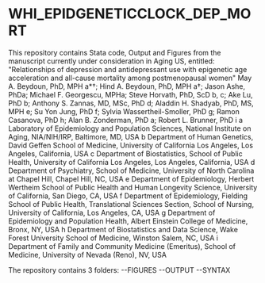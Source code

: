 # WHI_EPIDGENETICCLOCK_DEP_MORT


This repository contains Stata code, Output and Figures from the manuscript currently under consideration in Aging US, entitled:
"Relationships of depression and antidepressant use with epigenetic age acceleration and all-cause mortality among postmenopausal women" 
May A. Beydoun, PhD, MPH a*†; Hind A. Beydoun, PhD, MPH a†; Jason Ashe, PhDa; Michael F. Georgescu, MPHa; Steve Horvath, PhD, ScD b, c; Ake Lu, PhD b; Anthony S. Zannas, MD, MSc, PhD d; Aladdin H. Shadyab, PhD, MS, MPH e; Su Yon Jung, PhD f; Sylvia Wassertheil-Smoller, PhD g; Ramon Casanova, PhD h; Alan B. Zonderman, PhD a; Robert L. Brunner, PhD i 
a Laboratory of Epidemiology and Population Sciences, National Institute on Aging, NIA/NIH/IRP, Baltimore, MD, USA
b Department of Human Genetics, David Geffen School of Medicine, University of California Los Angeles, Los Angeles, California, USA
c Department of Biostatistics, School of Public Health, University of California Los Angeles, Los Angeles, California, USA
d Department of Psychiatry, School of Medicine, University of North Carolina at Chapel Hill, Chapel Hill, NC, USA
e Department of Epidemiology, Herbert Wertheim School of Public Health and Human Longevity Science, University of California, San Diego, CA, USA 
f Department of Epidemiology, Fielding School of Public Health, Translational Sciences Section, School of Nursing, University of California, Los Angeles, CA, USA
g Department of Epidemiology and Population Health, Albert Einstein College of Medicine, Bronx, NY, USA
h Department of Biostatistics and Data Science, Wake Forest University School of Medicine, Winston Salem, NC, USA
i Department of Family and Community Medicine (Emeritus), School of Medicine, University of Nevada (Reno), NV, USA

The repository contains 3 folders:
--FIGURES
--OUTPUT
--SYNTAX
